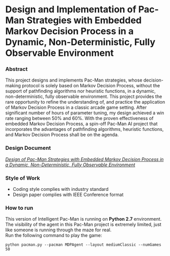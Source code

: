 # Design and Implementation of Pac-Man Strategies with Embedded Markov Decision Process in a Dynamic, Non-Deterministic, Fully Observable Environment

### Abstract
This project designs and implements Pac-Man strategies, whose decision-making protocol is solely based on Markov Decision Process, without the support of pathfinding algorithms nor heuristic functions, in a dynamic, non-deterministic, fully observable environment. This project provides the rare opportunity to refine the understanding of, and practice the application of Markov Decision Process in a classic arcade game setting. After significant number of hours of parameter tuning, my design achieved a win rate ranging between 50\% and 60\%. With the proven effectiveness of embedded Markov Decision Process, a spin-off Pac-Man AI project that incorporates the advantages of pathfinding algorithms, heuristic functions, and Markov Decision Process shall be on the agenda.

### Design Document
<a href="https://github.com/xujiachang1024/MDP-Pac-Man/blob/master/mdpAgent_design.pdf">*Design of Pac-Man Strategies with Embedded Markov Decision Process in a Dynamic, Non-Deterministic, Fully Observable Environment*</a>

### Style of Work
* Coding style complies with industry standard
* Design paper complies with IEEE Conference format

### How to run
This version of Intelligent Pac-Man is running on <b>Python 2.7</b> environment. The visibility of the agent in this Pac-Man project is extremely limited, just like someone is running through the maze for real.<br/>
Run the following command to play the game:<br/>
```
python pacman.py --pacman MDPAgent --layout mediumClassic --numGames 50
```
